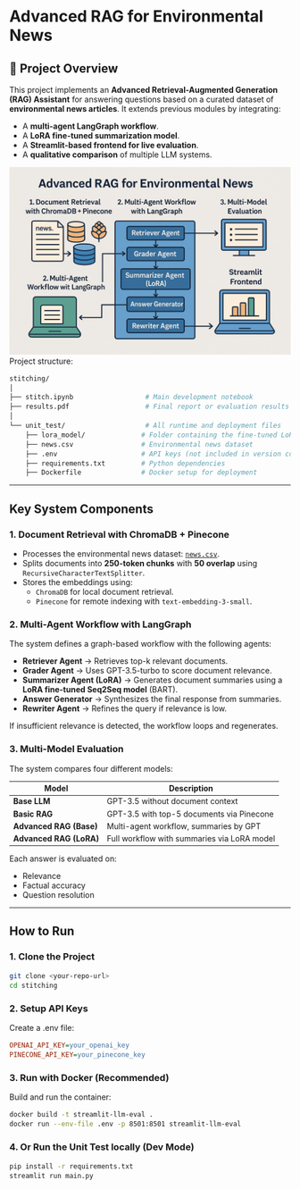 # Advanced RAG for Environmental News

## 📘 Project Overview

This project implements an **Advanced Retrieval-Augmented Generation (RAG) Assistant** for answering questions based on a curated dataset of **environmental news articles**. It extends previous modules by integrating:

- A **multi-agent LangGraph workflow**.
- A **LoRA fine-tuned summarization model**.
- A **Streamlit-based frontend for live evaluation**.
- A **qualitative comparison** of multiple LLM systems.


![alt text](<image.png>)
Project structure:
```bash
stitching/
│
├── stitch.ipynb                  # Main development notebook
├── results.pdf                   # Final report or evaluation results
│
└── unit_test/                    # All runtime and deployment files
    ├── lora_model/              # Folder containing the fine-tuned LoRA model
    ├── news.csv                 # Environmental news dataset
    ├── .env                     # API keys (not included in version control)
    ├── requirements.txt         # Python dependencies
    ├── Dockerfile               # Docker setup for deployment
```

---

## Key System Components

### 1. Document Retrieval with ChromaDB + Pinecone

- Processes the environmental news dataset: [`news.csv`](https://drive.google.com/file/d/1tXx6sEmIV127Jm5VVXhBFY9uy9NCI0P9/view?usp=sharing).
- Splits documents into **250-token chunks** with **50 overlap** using `RecursiveCharacterTextSplitter`.
- Stores the embeddings using:
  - `ChromaDB` for local document retrieval.
  - `Pinecone` for remote indexing with `text-embedding-3-small`.

### 2. Multi-Agent Workflow with LangGraph

The system defines a graph-based workflow with the following agents:

- **Retriever Agent** → Retrieves top-k relevant documents.
- **Grader Agent** → Uses GPT-3.5-turbo to score document relevance.
- **Summarizer Agent (LoRA)** → Generates document summaries using a **LoRA fine-tuned Seq2Seq model** (BART).
- **Answer Generator** → Synthesizes the final response from summaries.
- **Rewriter Agent** → Refines the query if relevance is low.

If insufficient relevance is detected, the workflow loops and regenerates.

### 3. Multi-Model Evaluation

The system compares four different models:

| Model                        | Description                                    |
|-----------------------------|------------------------------------------------|
| **Base LLM**                | GPT-3.5 without document context               |
| **Basic RAG**               | GPT-3.5 with top-5 documents via Pinecone        |
| **Advanced RAG (Base)**     | Multi-agent workflow, summaries by GPT         |
| **Advanced RAG (LoRA)**     | Full workflow with summaries via LoRA model    |

Each answer is evaluated on:
- Relevance
- Factual accuracy
- Question resolution

---

## How to Run

### 1. Clone the Project

```bash
git clone <your-repo-url>
cd stitching
``` 

### 2. Setup API Keys
Create a .env file:
```ini
OPENAI_API_KEY=your_openai_key
PINECONE_API_KEY=your_pinecone_key
```

### 3. Run with Docker (Recommended)
Build and run the container:
```bash
docker build -t streamlit-llm-eval .
docker run --env-file .env -p 8501:8501 streamlit-llm-eval
```

### 4. Or Run the Unit Test locally (Dev Mode)
```bash
pip install -r requirements.txt
streamlit run main.py
```


